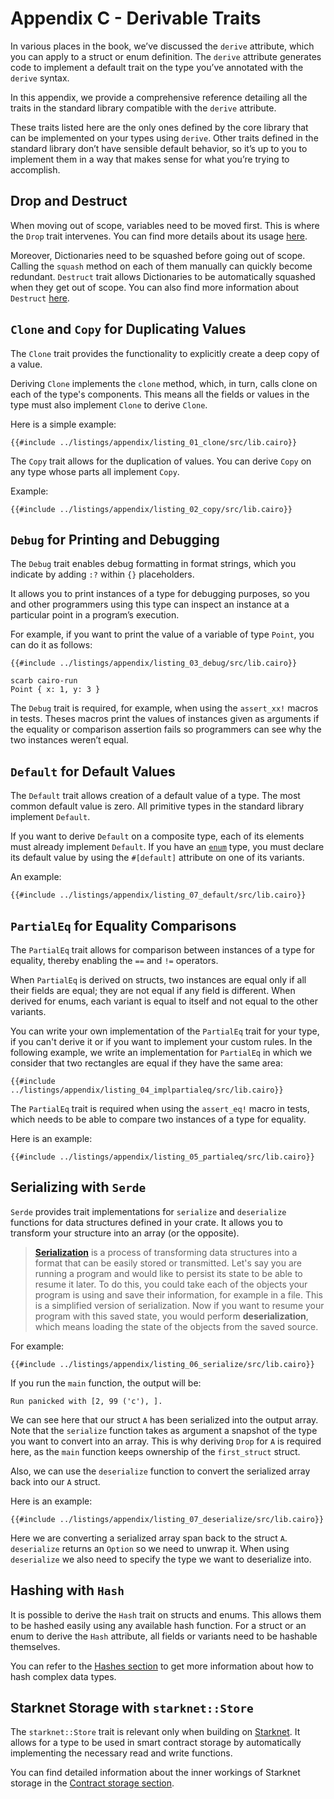 # Appendix C - Derivable Traits

In various places in the book, we’ve discussed the `derive` attribute, which you can apply to a struct or enum definition. The `derive` attribute generates code to implement a default trait on the type you’ve annotated with the `derive` syntax.

In this appendix, we provide a comprehensive reference detailing all the traits in the standard library compatible with the `derive` attribute.

These traits listed here are the only ones defined by the core library that can be implemented on your types using `derive`. Other traits defined in the standard library don’t have sensible default behavior, so it’s up to you to implement them in a way that makes sense for what you’re trying to accomplish.

## Drop and Destruct

When moving out of scope, variables need to be moved first. This is where the `Drop` trait intervenes. You can find more details about its usage [here](ch04-01-what-is-ownership.md#no-op-destruction-the-drop-trait).

Moreover, Dictionaries need to be squashed before going out of scope. Calling the `squash` method on each of them manually can quickly become redundant. `Destruct` trait allows Dictionaries to be automatically squashed when they get out of scope. You can also find more information about `Destruct` [here](ch04-01-what-is-ownership.md#destruction-with-a-side-effect-the-destruct-trait).

## `Clone` and `Copy` for Duplicating Values

The `Clone` trait provides the functionality to explicitly create a deep copy of a value.

Deriving `Clone` implements the `clone` method, which, in turn, calls clone on each of the type's components. This means all the fields or values in the type must also implement `Clone` to derive `Clone`.

Here is a simple example:

```cairo
{{#include ../listings/appendix/listing_01_clone/src/lib.cairo}}
```

The `Copy` trait allows for the duplication of values. You can derive `Copy` on any type whose parts all implement `Copy`.

Example:

```cairo
{{#include ../listings/appendix/listing_02_copy/src/lib.cairo}}
```

## `Debug` for Printing and Debugging

The `Debug` trait enables debug formatting in format strings, which you indicate by adding `:?` within `{}` placeholders.

It allows you to print instances of a type for debugging purposes, so you and other programmers using this type can inspect an instance at a particular point in a program’s execution.

For example, if you want to print the value of a variable of type `Point`, you can do it as follows:

```cairo
{{#include ../listings/appendix/listing_03_debug/src/lib.cairo}}
```

```shell
scarb cairo-run
Point { x: 1, y: 3 }
```

The `Debug` trait is required, for example, when using the `assert_xx!` macros in tests. Theses macros print the values of instances given as arguments if the equality or comparison assertion fails so programmers can see why the two instances weren’t equal.

## `Default` for Default Values

The `Default` trait allows creation of a default value of a type. The most common default value is zero. All primitive types in the standard library implement `Default`.

If you want to derive `Default` on a composite type, each of its elements must already implement `Default`. If you have an [`enum`](ch06-01-enums.md) type, you must declare its default value by using the `#[default]` attribute on one of its variants.

An example:

```cairo
{{#include ../listings/appendix/listing_07_default/src/lib.cairo}}
```

## `PartialEq` for Equality Comparisons

The `PartialEq` trait allows for comparison between instances of a type for equality, thereby enabling the `==` and `!=` operators.

When `PartialEq` is derived on structs, two instances are equal only if all their fields are equal; they are not equal if any field is different. When derived for enums, each variant is equal to itself and not equal to the other variants.

You can write your own implementation of the `PartialEq` trait for your type, if you can't derive it or if you want to implement your custom rules. In the following example, we write an implementation for `PartialEq` in which we consider that two rectangles are equal if they have the same area:

```cairo
{{#include ../listings/appendix/listing_04_implpartialeq/src/lib.cairo}}
```

The `PartialEq` trait is required when using the `assert_eq!` macro in tests, which needs to be able to compare two instances of a type for equality.

Here is an example:

```cairo
{{#include ../listings/appendix/listing_05_partialeq/src/lib.cairo}}
```

## Serializing with `Serde`

`Serde` provides trait implementations for `serialize` and `deserialize` functions for data structures defined in your crate. It allows you to transform your structure into an array (or the opposite).

> **[Serialization](https://en.wikipedia.org/wiki/Serialization)** is a process of transforming data structures into a format that can be easily stored or transmitted. Let's say you are running a program and would like to persist its state to be able to resume it later. To do this, you could take each of the objects your program is using and save their information, for example in a file. This is a simplified version of serialization. Now if you want to resume your program with this saved state, you would perform **deserialization**, which means loading the state of the objects from the saved source.

For example:

```cairo
{{#include ../listings/appendix/listing_06_serialize/src/lib.cairo}}

```

If you run the `main` function, the output will be:

```shell
Run panicked with [2, 99 ('c'), ].
```

We can see here that our struct `A` has been serialized into the output array. Note that the `serialize` function takes as argument a snapshot of the type you want to convert into an array. This is why deriving `Drop` for `A` is required here, as the `main` function keeps ownership of the `first_struct` struct.

Also, we can use the `deserialize` function to convert the serialized array back into our `A` struct.

Here is an example:

```cairo
{{#include ../listings/appendix/listing_07_deserialize/src/lib.cairo}}
```

Here we are converting a serialized array span back to the struct `A`. `deserialize` returns an `Option` so we need to unwrap it. When using `deserialize` we also need to specify the type we want to deserialize into.

## Hashing with `Hash`

It is possible to derive the `Hash` trait on structs and enums. This allows them to be hashed easily using any available hash function. For a struct or an enum to derive the `Hash` attribute, all fields or variants need to be hashable themselves.

You can refer to the [Hashes section](ch11-04-hash.md) to get more information about how to hash complex data types.

## Starknet Storage with `starknet::Store`

The `starknet::Store` trait is relevant only when building on [Starknet](ch13-00-introduction-to-starknet-smart-contracts.md). It allows for a type to be used in smart contract storage by automatically implementing the necessary read and write functions.

You can find detailed information about the inner workings of Starknet storage in the [Contract storage section](ch14-01-contract-storage.md).
